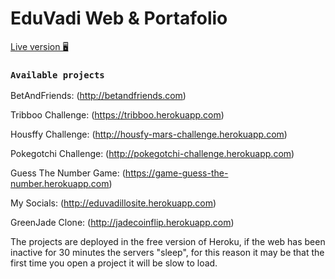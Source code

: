# EduVadi Web & Portafolio

[Live version 🖥](https://eduvadiportafolio.netlify.app/)

### `Available projects`

BetAndFriends: (http://betandfriends.com)

Tribboo Challenge: (https://tribboo.herokuapp.com)

Housffy Challenge: (http://housfy-mars-challenge.herokuapp.com)

Pokegotchi Challenge: (http://pokegotchi-challenge.herokuapp.com)

Guess The Number Game: (https://game-guess-the-number.herokuapp.com)

My Socials: (http://eduvadillosite.herokuapp.com)

GreenJade Clone: (http://jadecoinflip.herokuapp.com)

The projects are deployed in the free version of Heroku, if the web has been inactive for 30 minutes the servers "sleep", for this reason it may be that the first time you open a project it will be slow to load.
